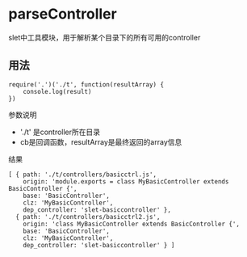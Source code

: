 # parseController

slet中工具模块，用于解析某个目录下的所有可用的controller

## 用法

```
require('.')('./t', function(resultArray) {
    console.log(result)
})

```

参数说明

- './t' 是controller所在目录
- cb是回调函数，resultArray是最终返回的array信息

结果

```
[ { path: './t/controllers/basicctrl.js',
    origin: 'module.exports = class MyBasicController extends BasicController {',
    base: 'BasicController',
    clz: 'MyBasicController',
    dep_controller: 'slet-basiccontroller' },
  { path: './t/controllers/basicctrl2.js',
    origin: 'class MyBasicController extends BasicController {',
    base: 'BasicController',
    clz: 'MyBasicController',
    dep_controller: 'slet-basiccontroller' } ]
```

